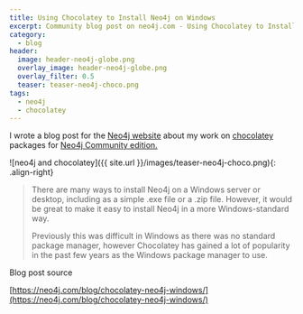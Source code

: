```yaml
---
title: Using Chocolatey to Install Neo4j on Windows
excerpt: Community blog post on neo4j.com - Using Chocolatey to Install Neo4j on Windows
category:
  - blog
header:
  image: header-neo4j-globe.png
  overlay_image: header-neo4j-globe.png
  overlay_filter: 0.5
  teaser: teaser-neo4j-choco.png
tags:
  - neo4j
  - chocolatey
---
```


I wrote a blog post for the [Neo4j website](https://neo4j.com/blog) about my work on [chocolatey](https://chocolatey.org/) packages for [Neo4j Community edition.](https://chocolatey.org/packages/neo4j-community)

![neo4j and chocolatey]({{ site.url }}/images/teaser-neo4j-choco.png){: .align-right}

> There are many ways to install Neo4j on a Windows server or desktop, including as a simple .exe file or a .zip file. However, it would be great to make it easy to install Neo4j in a more Windows-standard way.
>
> Previously this was difficult in Windows as there was no standard package manager, however Chocolatey has gained a lot of popularity in the past few years as the Windows package manager to use.

Blog post source

[https://neo4j.com/blog/chocolatey-neo4j-windows/](https://neo4j.com/blog/chocolatey-neo4j-windows/)
